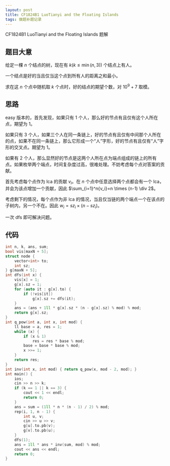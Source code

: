 ```yaml
---
layout: post
title: CF1824B1 LuoTianyi and the Floating Islands
tags: 做题补题记录
---  
```


CF1824B1 LuoTianyi and the Floating Islands 题解

## 题目大意

给定一棵 $n$ 个结点的树，现在有 $k(k\le \min(n,3))$ 个结点上有人。

一个结点是好的当且仅当这个点到所有人的距离之和最小。

求在这 $n$ 个点中随机取 $k$ 个点时，好的结点的期望个数，对 $10^9+7$ 取模。

## 思路

easy 版本的，首先发现，如果只有 $1$ 个人，那么好的节点有且仅有这个人所在点，期望为 $1$。

如果只有 $3$ 个人，如果三个人在同一条链上，好的节点有且仅有中间那个人所在的点，如果不在同一条链上，那么它形成一个“人”字形，好的节点有且仅有“人”字形的交叉点。期望为 $1$。

如果有 $2$ 个人，那么显然好的节点是这两个人所在点为端点组成的链上的所有点。如果枚举两个端点，时间复杂度过高，很难处理。不妨考虑每个点对答案的贡献。

首先考虑每个点作为 lca 的贡献 $v_i$。在 $n$ 个点中任意选择两个点都会有一个 lca，并会为该点增加一个贡献，因此 $\sum_{i=1}^n{v_i}=n \times (n-1) \div 2$。

考虑剩下的情况，每个点作为非 lca 的情况，当且仅当链的两个端点一个在该点的子树内，另一个不在。因此 $w_i={sz}_i \times (n-{sz}_i)$。

一次 dfs 即可解决问题。

## 代码

```cpp
int n, k, ans, sum;
bool vis[maxN + 5];
struct node {
    vector<int> to;
    int sz;
} g[maxN + 5];
int dfs(int x) {
    vis[x] = 1;
    g[x].sz = 1;
    for (auto it : g[x].to) {
        if (!vis[it])
            g[x].sz += dfs(it);
    }
    ans = (ans + 1ll * g[x].sz * (n - g[x].sz) % mod) % mod;
    return g[x].sz;
}
int q_pow(int a, int x, int mod) {
    ll base = a, res = 1;
    while (x) {
        if (x & 1)
            res = res * base % mod;
        base = base * base % mod;
        x >>= 1;
    }
    return res;
}
int inv(int x, int mod) { return q_pow(x, mod - 2, mod); }
int main() {
    ios;
    cin >> n >> k;
    if (k == 1 || k == 3) {
        cout << 1 << endl;
        return 0;
    }
    ans = sum = (1ll * n * (n - 1) / 2) % mod;
    rep(i, 1, n - 1) {
        int u, v;
        cin >> u >> v;
        g[u].to.pb(v);
        g[v].to.pb(u);
    }
    dfs(1);
    ans = 1ll * ans * inv(sum, mod) % mod;
    cout << ans << endl;
    return 0;
}
```
